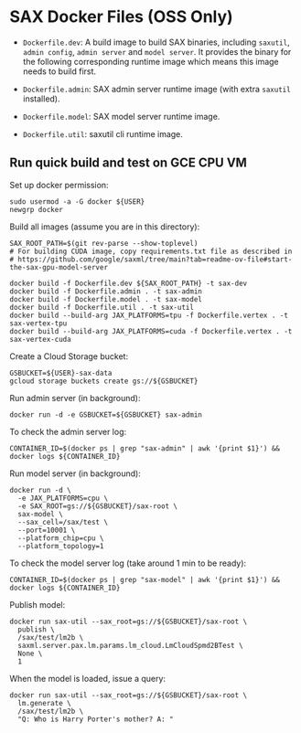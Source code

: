 # SAX Docker Files (OSS Only)
* `Dockerfile.dev`: A build image to build SAX binaries, including `saxutil`, `admin config`, `admin server` and `model server`. It provides the binary for the following corresponding runtime image which means this image needs to build first.

* `Dockerfile.admin`: SAX admin server runtime image (with extra `saxutil` installed).

* `Dockerfile.model`: SAX model server runtime image.

* `Dockerfile.util`: saxutil cli runtime image.

## Run quick build and test on GCE CPU VM
Set up docker permission:

```
sudo usermod -a -G docker ${USER}
newgrp docker
```

Build all images (assume you are in this directory):

```
SAX_ROOT_PATH=$(git rev-parse --show-toplevel)
# For building CUDA image, copy requirements.txt file as described in
# https://github.com/google/saxml/tree/main?tab=readme-ov-file#start-the-sax-gpu-model-server

docker build -f Dockerfile.dev ${SAX_ROOT_PATH} -t sax-dev
docker build -f Dockerfile.admin . -t sax-admin
docker build -f Dockerfile.model . -t sax-model
docker build -f Dockerfile.util . -t sax-util
docker build --build-arg JAX_PLATFORMS=tpu -f Dockerfile.vertex . -t sax-vertex-tpu
docker build --build-arg JAX_PLATFORMS=cuda -f Dockerfile.vertex . -t sax-vertex-cuda
```

Create a Cloud Storage bucket:

```
GSBUCKET=${USER}-sax-data
gcloud storage buckets create gs://${GSBUCKET}
```

Run admin server (in background):

```
docker run -d -e GSBUCKET=${GSBUCKET} sax-admin
```

To check the admin server log:

```
CONTAINER_ID=$(docker ps | grep "sax-admin" | awk '{print $1}') && docker logs ${CONTAINER_ID}
```


Run model server (in background):

```
docker run -d \
  -e JAX_PLATFORMS=cpu \
  -e SAX_ROOT=gs://${GSBUCKET}/sax-root \
  sax-model \
  --sax_cell=/sax/test \
  --port=10001 \
  --platform_chip=cpu \
  --platform_topology=1
```

To check the model server log (take around 1 min to be ready):

```
CONTAINER_ID=$(docker ps | grep "sax-model" | awk '{print $1}') && docker logs ${CONTAINER_ID}
```

Publish model:

```
docker run sax-util --sax_root=gs://${GSBUCKET}/sax-root \
  publish \
  /sax/test/lm2b \
  saxml.server.pax.lm.params.lm_cloud.LmCloudSpmd2BTest \
  None \
  1
```

When the model is loaded, issue a query:

```
docker run sax-util --sax_root=gs://${GSBUCKET}/sax-root \
  lm.generate \
  /sax/test/lm2b \
  "Q: Who is Harry Porter's mother? A: "
```

